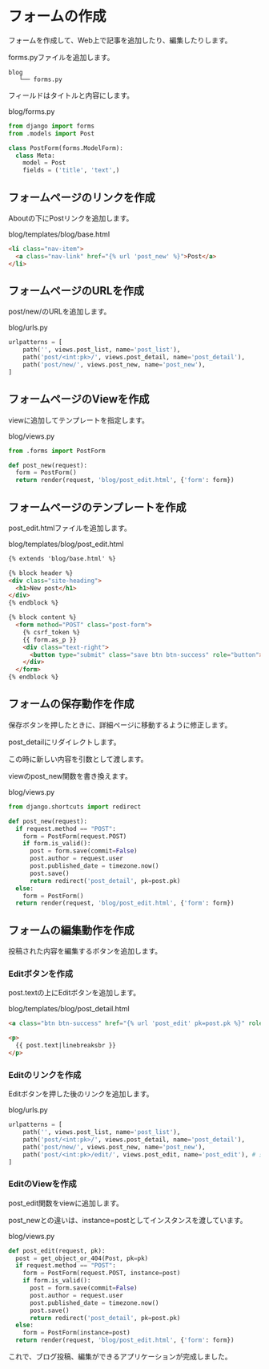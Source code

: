# フォームの作成

フォームを作成して、Web上で記事を追加したり、編集したりします。

forms.pyファイルを追加します。

```
blog
   └── forms.py
```

フィールドはタイトルと内容にします。

blog/forms.py
```python
from django import forms
from .models import Post

class PostForm(forms.ModelForm):
  class Meta:
    model = Post
    fields = ('title', 'text',)
```

## フォームページのリンクを作成

Aboutの下にPostリンクを追加します。

blog/templates/blog/base.html
```html
<li class="nav-item">
  <a class="nav-link" href="{% url 'post_new' %}">Post</a>
</li>
```

## フォームページのURLを作成

post/new/のURLを追加します。

blog/urls.py
```python
urlpatterns = [
    path('', views.post_list, name='post_list'),
    path('post/<int:pk>/', views.post_detail, name='post_detail'),
    path('post/new/', views.post_new, name='post_new'),
]
```

## フォームページのViewを作成

viewに追加してテンプレートを指定します。

blog/views.py
```python
from .forms import PostForm

def post_new(request):
  form = PostForm()
  return render(request, 'blog/post_edit.html', {'form': form})
```

## フォームページのテンプレートを作成

post_edit.htmlファイルを追加します。

blog/templates/blog/post_edit.html
```html
{% extends 'blog/base.html' %}

{% block header %}
<div class="site-heading">
  <h1>New post</h1>
</div>
{% endblock %}

{% block content %}
  <form method="POST" class="post-form">
    {% csrf_token %}
    {{ form.as_p }}
    <div class="text-right">
      <button type="submit" class="save btn btn-success" role="button">Save</button>
    </div>
  </form>
{% endblock %}
```

## フォームの保存動作を作成

保存ボタンを押したときに、詳細ページに移動するように修正します。

post_detailにリダイレクトします。

この時に新しい内容を引数として渡します。

viewのpost_new関数を書き換えます。

blog/views.py
```python
from django.shortcuts import redirect

def post_new(request):
  if request.method == "POST":
    form = PostForm(request.POST)
    if form.is_valid():
      post = form.save(commit=False)
      post.author = request.user
      post.published_date = timezone.now()
      post.save()
      return redirect('post_detail', pk=post.pk)
  else:
    form = PostForm()
  return render(request, 'blog/post_edit.html', {'form': form})
```

## フォームの編集動作を作成

投稿された内容を編集するボタンを追加します。

### Editボタンを作成

post.textの上にEditボタンを追加します。

blog/templates/blog/post_detail.html
```html
<a class="btn btn-success" href="{% url 'post_edit' pk=post.pk %}" role="button">Edit</a>

<p>
  {{ post.text|linebreaksbr }}
</p>
```

### Editのリンクを作成

Editボタンを押した後のリンクを追加します。

blog/urls.py
```python
urlpatterns = [
    path('', views.post_list, name='post_list'),
    path('post/<int:pk>/', views.post_detail, name='post_detail'),
    path('post/new/', views.post_new, name='post_new'),
    path('post/<int:pk>/edit/', views.post_edit, name='post_edit'), # 追加
]
```

### EditのViewを作成

post_edit関数をviewに追加します。

post_newとの違いは、instance=postとしてインスタンスを渡しています。

blog/views.py
```python
def post_edit(request, pk):
  post = get_object_or_404(Post, pk=pk)
  if request.method == "POST":
    form = PostForm(request.POST, instance=post)
    if form.is_valid():
      post = form.save(commit=False)
      post.author = request.user
      post.published_date = timezone.now()
      post.save()
      return redirect('post_detail', pk=post.pk)
  else:
    form = PostForm(instance=post)
  return render(request, 'blog/post_edit.html', {'form': form})
```

これで、ブログ投稿、編集ができるアプリケーションが完成しました。
